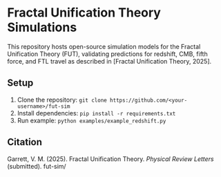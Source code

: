# Fractal Unification Theory Simulations
This repository hosts open-source simulation models for the Fractal Unification Theory (FUT), validating predictions for redshift, CMB, fifth force, and FTL travel as described in [Fractal Unification Theory, 2025]. 

## Setup
1. Clone the repository: `git clone https://github.com/<your-username>/fut-sim`
2. Install dependencies: `pip install -r requirements.txt`
3. Run example: `python examples/example_redshift.py`

## Citation
Garrett, V. M. (2025). Fractal Unification Theory. *Physical Review Letters* (submitted).
fut-sim/
